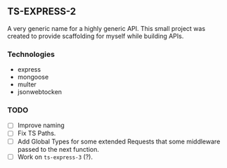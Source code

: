 ## TS-EXPRESS-2
A very generic name for a highly generic API. This small project was created to provide scaffolding for myself while building APIs.

### Technologies
- express
- mongoose
- multer
- jsonwebtocken

### TODO
- [ ] Improve naming 
- [ ] Fix TS Paths.
- [ ] Add Global Types for some extended Requests that some middleware passed to the next function.
- [ ] Work on `ts-express-3` (?).